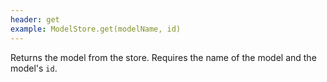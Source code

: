 ```yaml
---
header: get
example: ModelStore.get(modelName, id)
---
```


Returns the model from the store. Requires the name of the model and the model's `id`.
